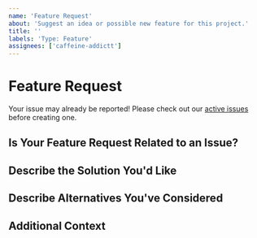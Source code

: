 ```yaml
---
name: 'Feature Request'
about: 'Suggest an idea or possible new feature for this project.'
title: ''
labels: 'Type: Feature'
assignees: ['caffeine-addictt']
---
```


# Feature Request

Your issue may already be reported!
Please check out our [active issues](https://github.com/caffeine-addictt/sharkalyze/issues) before creating one.

## Is Your Feature Request Related to an Issue?

<!--
If yes, provide a clear and concise description of what the problem is
E.g.:
  Issue #
  I'm always frustrated when...
-->

## Describe the Solution You'd Like

<!--
A clear and concise description of what you'd like
-->

## Describe Alternatives You've Considered

<!--
A clear and concise description of other alternatives you have considered
-->

## Additional Context

<!--
Any other extra context or information
-->
